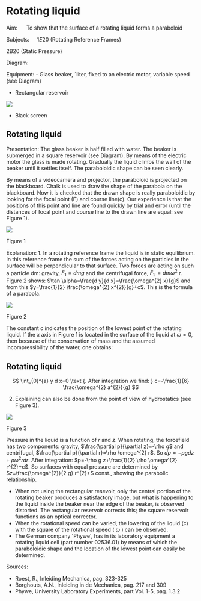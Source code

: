 # Rotating liquid 

Aim: $\quad$ To show that the surface of a rotating liquid forms a paraboloid

Subjects: $\quad 1 E 20$ (Rotating Reference Frames)

2B20 (Static Pressure)

Diagram:

Equipment: - Glass beaker, 1liter, fixed to an electric motor, variable speed (see Diagram)

- Rectangular reservoir

![](https://cdn.mathpix.com/cropped/2024_06_24_925a8c72e87510355c48g-1.jpg?height=1013&width=499&top_left_y=434&top_left_x=908)

- Black screen


## Rotating liquid

Presentation: The glass beaker is half filled with water. The beaker is submerged in a square reservoir (see Diagram). By means of the electric motor the glass is made rotating. Gradually the liquid climbs the wall of the beaker until it settles itself. The paraboloidic shape can be seen clearly.

By means of a videocamera and projector, the paraboloid is projected on the blackboard. Chalk is used to draw the shape of the parabola on the blackboard. Now it is checked that the drawn shape is really paraboloidic by looking for the focal point (F) and course line(c). Our experience is that the positions of this point and line are found quickly by trial and error (until the distances of focal point and course line to the drawn line are equal: see Figure 1).

![](https://cdn.mathpix.com/cropped/2024_06_24_925a8c72e87510355c48g-2.jpg?height=334&width=350&top_left_y=760&top_left_x=969)

Figure 1

Explanation: 1. In a rotating reference frame the liquid is in static equilibrium. In this reference frame the sum of the forces acting on the particles in the surface will be perpendicular to that surface. Two forces are acting on such a particle dm: gravity, $F_{1}=d m g$ and the centrifugal force, $F_{2}=d m \omega^{2}$ r. Figure 2 shows: $\tan \alpha=\frac{d y}{d x}=\frac{\omega^{2} x}{g}$ and from this $y=\frac{1}{2} \frac{\omega^{2} x^{2}}{g}+c$. This is the formula of a parabola.

![](https://cdn.mathpix.com/cropped/2024_06_24_925a8c72e87510355c48g-2.jpg?height=545&width=507&top_left_y=1554&top_left_x=890)

Figure 2

The constant $c$ indicates the position of the lowest point of the rotating liquid. If the $x$ axis in Figure 1 is located in the surface of the liquid at $\omega=0$, then because of the conservation of mass and the assumed incompressibility of the water, one obtains:

## Rotating liquid

$$
\int_{0}^{a} y d x=0 \text {. After integration we find: } c=-\frac{1}{6} \frac{\omega^{2} a^{2}}{g}
$$

2. Explaining can also be done from the point of view of hydrostatics (see Figure 3).

![](https://cdn.mathpix.com/cropped/2024_06_24_925a8c72e87510355c48g-3.jpg?height=547&width=498&top_left_y=556&top_left_x=911)

Figure 3

Pressure in the liquid is a function of $r$ and $z$. When rotating, the forcefield has two components: gravity, $\frac{\partial p}{\partial z}=-\rho g$ and centrifugal, $\frac{\partial p}{\partial r}=\rho \omega^{2} r$. So $d p=-\rho g d z+\rho \omega^{2} r d r$. After integration: $p=-\rho g z+\frac{1}{2} \rho \omega^{2} r^{2}+c$. So surfaces with equal pressure are determined by $z=\frac{\omega^{2}}{2 g} r^{2}+$ const., showing the parabolic relationship.

- When not using the rectangular resevoir, only the central portion of the rotating beaker produces a satisfactory image, but what is happening to the liquid inside the beaker near the edge of the beaker, is observed distorted. The rectangular reservoir corrects this; the square reservoir functions as an optical corrector.
- When the rotational speed can be varied, the lowering of the liquid (c) with the square of the rotational speed ( $\omega$ ) can be observed.
- The German company 'Phywe', has in its laboratory equipment a rotating liquid cell (part number 02536.01) by means of which the paraboloidic shape and the location of the lowest point can easily be determined.

Sources:

- Roest, R., Inleiding Mechanica, pag. 323-325
- Borghouts, A.N., Inleiding in de Mechanica, pag. 217 and 309
- Phywe, University Laboratory Experiments, part Vol. 1-5, pag. 1.3.2

